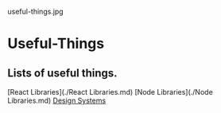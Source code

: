 useful-things.jpg

# Useful-Things
Lists of useful things. 
---

[React Libraries](./React Libraries.md)
[Node Libraries](./Node Libraries.md)
[Design Systems](https://github.com/imdevan/Useful-Things/blob/master/Design%20Systems.md)
